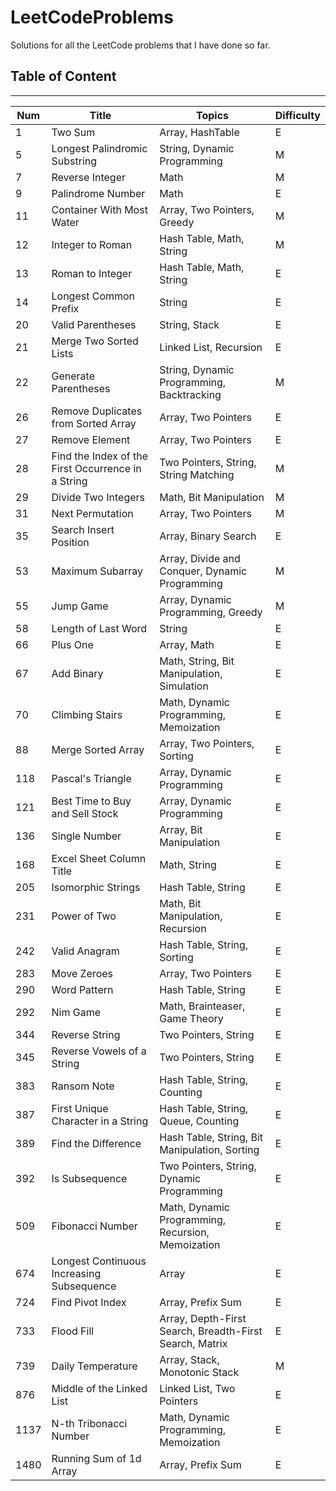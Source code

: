 # LeetCodeProblems
Solutions for all the LeetCode problems that I have done so far.

## Table of Content
---
| Num | Title | Topics | Difficulty |
| --- | --- | --- | --- |
1 | Two Sum | Array, HashTable | E
5 | Longest Palindromic Substring | String, Dynamic Programming | M
7 | Reverse Integer | Math | M
9 | Palindrome Number | Math | E
11 | Container With Most Water | Array, Two Pointers, Greedy | M
12 | Integer to Roman | Hash Table, Math, String | M
13 | Roman to Integer | Hash Table, Math, String | E
14 | Longest Common Prefix | String | E
20 | Valid Parentheses | String, Stack | E
21 | Merge Two Sorted Lists | Linked List, Recursion | E
22 | Generate Parentheses | String, Dynamic Programming, Backtracking | M
26 | Remove Duplicates from Sorted Array | Array, Two Pointers | E
27 | Remove Element | Array, Two Pointers | E
28 | Find the Index of the First Occurrence in a String | Two Pointers, String, String Matching | M
29 | Divide Two Integers | Math, Bit Manipulation | M
31 | Next Permutation | Array, Two Pointers | M
35 | Search Insert Position | Array, Binary Search | E
53 | Maximum Subarray | Array, Divide and Conquer, Dynamic Programming | M
55 | Jump Game | Array, Dynamic Programming, Greedy | M
58 | Length of Last Word | String | E
66 | Plus One | Array, Math | E
67 | Add Binary | Math, String, Bit Manipulation, Simulation | E
70 | Climbing Stairs | Math, Dynamic Programming, Memoization | E
88 | Merge Sorted Array | Array, Two Pointers, Sorting | E
118 | Pascal's Triangle | Array, Dynamic Programming | E
121 | Best Time to Buy and Sell Stock | Array, Dynamic Programming | E
136 | Single Number | Array, Bit Manipulation | E
168 | Excel Sheet Column Title | Math, String | E
205 | Isomorphic Strings | Hash Table, String | E
231 | Power of Two | Math, Bit Manipulation, Recursion | E
242 | Valid Anagram | Hash Table, String, Sorting | E
283 | Move Zeroes | Array, Two Pointers | E
290 | Word Pattern | Hash Table, String | E
292 | Nim Game | Math, Brainteaser, Game Theory | E
344 | Reverse String | Two Pointers, String | E
345 | Reverse Vowels of a String | Two Pointers, String | E
383 | Ransom Note | Hash Table, String, Counting | E
387 | First Unique Character in a String | Hash Table, String, Queue, Counting | E
389 | Find the Difference | Hash Table, String, Bit Manipulation, Sorting | E
392 | Is Subsequence | Two Pointers, String, Dynamic Programming | E
509 | Fibonacci Number | Math, Dynamic Programming, Recursion, Memoization | E
674 | Longest Continuous Increasing Subsequence | Array | E
724 | Find Pivot Index | Array, Prefix Sum | E
733 | Flood Fill | Array, Depth-First Search, Breadth-First Search, Matrix | E
739 | Daily Temperature | Array, Stack, Monotonic Stack | M
876 | Middle of the Linked List | Linked List, Two Pointers | E
1137 | N-th Tribonacci Number | Math, Dynamic Programming, Memoization | E
1480 | Running Sum of 1d Array | Array, Prefix Sum | E
